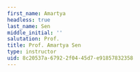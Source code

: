 ```yaml
---
first_name: Amartya
headless: true
last_name: Sen
middle_initial: ''
salutation: Prof.
title: Prof. Amartya Sen
type: instructor
uid: 8c20537a-6792-2f04-45d7-e91857832358
---
```

